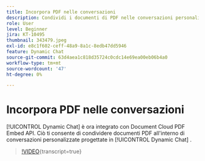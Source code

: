 ```yaml
---
title: Incorpora PDF nelle conversazioni
description: Condividi i documenti di PDF nelle conversazioni personalizzate progettate in Dynamic Chat.
role: User
level: Beginner
jira: KT-10495
thumbnail: 343479.jpeg
exl-id: e8c1f602-ceff-48a9-8a1c-8edb47dd5946
feature: Dynamic Chat
source-git-commit: 63d4aea1c818d35724c0cdc14e69ea00eb06b4a0
workflow-type: tm+mt
source-wordcount: '47'
ht-degree: 0%

---
```


# Incorpora PDF nelle conversazioni

[!UICONTROL Dynamic Chat] è ora integrato con Document Cloud PDF Embed API. Ciò ti consente di condividere documenti PDF all&#39;interno di conversazioni personalizzate progettate in [!UICONTROL Dynamic Chat] .

>[!VIDEO](https://video.tv.adobe.com/v/3447986/?quality=12&learn=on&captions=ita){transcript=true}
